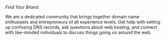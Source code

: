 _Find Your Brand._

We are a dedicated community that brings together domain name enthusiasts and entrepreneurs of all experience levels. Get help with setting up confusing DNS records, ask questions about web hosting, and connect with like-minded individuals to discuss things going on around the web.
